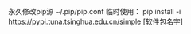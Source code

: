 永久修改pip源
    ~/.pip/pip.conf
临时使用：
    pip install -i https://pypi.tuna.tsinghua.edu.cn/simple [软件包名字]

